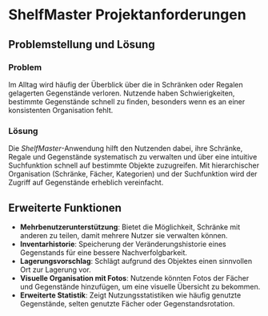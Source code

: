 # ShelfMaster Projektanforderungen

## Problemstellung und Lösung

### Problem
Im Alltag wird häufig der Überblick über die in Schränken oder Regalen gelagerten Gegenstände verloren. Nutzende haben Schwierigkeiten, bestimmte Gegenstände schnell zu finden, besonders wenn es an einer konsistenten Organisation fehlt.

### Lösung
Die *ShelfMaster*-Anwendung hilft den Nutzenden dabei, ihre Schränke, Regale und Gegenstände systematisch zu verwalten und über eine intuitive Suchfunktion schnell auf bestimmte Objekte zuzugreifen. Mit hierarchischer Organisation (Schränke, Fächer, Kategorien) und der Suchfunktion wird der Zugriff auf Gegenstände erheblich vereinfacht.

## Erweiterte Funktionen
- **Mehrbenutzerunterstützung**: Bietet die Möglichkeit, Schränke mit anderen zu teilen, damit mehrere Nutzer sie verwalten können.
- **Inventarhistorie**: Speicherung der Veränderungshistorie eines Gegenstands für eine bessere Nachverfolgbarkeit.
- **Lagerungsvorschlag**: Schlägt aufgrund des Objektes einen sinnvollen Ort zur Lagerung vor.
- **Visuelle Organisation mit Fotos**: Nutzende könnten Fotos der Fächer und Gegenstände hinzufügen, um eine visuelle Übersicht zu bekommen.
- **Erweiterte Statistik**: Zeigt Nutzungsstatistiken wie häufig genutzte Gegenstände, selten genutzte Fächer oder Gegenstandsrotation.